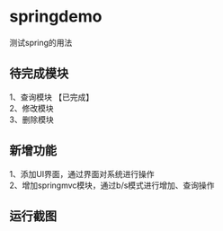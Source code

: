 # springdemo
测试spring的用法

## 待完成模块
1、查询模块 【已完成】<br>
2、修改模块<br>
3、删除模块


## 新增功能
1、添加UI界面，通过界面对系统进行操作<br>
2、增加springmvc模块，通过b/s模式进行增加、查询操作

## 运行截图
